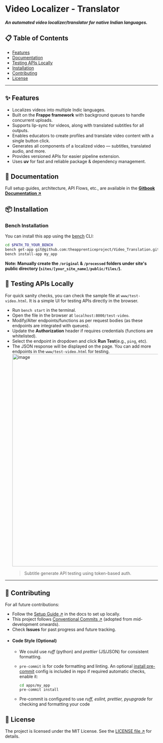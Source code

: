 # Video Localizer - Translator
***An automated video localizer/translator for native Indian languages.***

## 📋 Table of Contents 
- [Features](#-features)
- [Documentation](#-documentation)
- [Testing APIs Locally](#-testing-apis-locally)
- [Installation](#-installation)
- [Contributing](#-contributing)
- [License](#-license)

---

## ✨ Features
* Localizes videos into multiple Indic languages.
* Built on the **Frappe framework** with background queues to handle concurrent uploads.
* Supports lip-sync for videos, along with translated subtitles for all outputs.
* Enables educators to create profiles and translate video content with a single button click.
* Generates all components of a localized video — subtitles, translated audio, and more.
* Provides versioned APIs for easier pipeline extension.
* Uses **uv** for fast and reliable package & dependency management.

## 📑 Documentation
Full setup guides, architecture, API Flows, etc., are available in the **[Gitbook Documentation ↗](https://theapprenticeproject.gitbook.io/ai-video-localization/RbOX32eTbHDcOMXmXgoF/)**

## 📦 Installation
### Bench Installation
You can install this app using the [bench](https://github.com/frappe/bench) CLI:

```bash
cd $PATH_TO_YOUR_BENCH
bench get-app git@github.com:theapprenticeproject/Video_Translation.git --branch main
bench install-app my_app
```
**Note: Manually create the  `/original` & `/processed` folders under site's public directory (`sites/[your_site_name]/public/files/`).** 

## 🧪 Testing APIs Locally
For quick sanity checks, you can check the sample file at `www/test-video.html`. It is a simple UI for testing APIs directly in the browser.
* Run `bench start` in the terminal.
* Open the file in the browser at `localhost:8000/test-video`.
* Modify/Alter endpoints/functions as per request bodies (as these endpoints are integrated with queues).
* Update the **Authorization** header if requires credentials (functions are whitelisted).
* Select the endpoint in dropdown and click **Run Test**(e.g., `ping`, etc).
* The JSON response will be displayed on the page. You can add more endpoints in the `www/test-video.html` for testing.
   <img width="700" alt="image" src="https://github.com/user-attachments/assets/7ca935a8-a284-478d-b317-bcdea54a5704" />
   > Subtitle generate API testing using token-based auth.
  
---

## 🤝 Contributing
For all future contributions:
* Follow the [Setup Guide ↗](https://theapprenticeproject.gitbook.io/ai-video-localization/RbOX32eTbHDcOMXmXgoF/getting-started) in the docs to set up locally.
* This project follows [Conventional Commits ↗](https://www.conventionalcommits.org/) (adopted from mid-development onwards).
* Check **Issues** for past progress and future tracking.
* #### Code Style (Optional)
    * We could use *ruff* (python) and *prettier* (JS/JSON) for consistent formatting.
    * `pre-commit` is for code formatting and linting. An optional [install pre-commit](https://pre-commit.com/#installation) config is included in repo if required automatic checks, enable it:

        ```bash
        cd apps/my_app
        pre-commit install
        ```
    * Pre-commit is configured to use *ruff, eslint, prettier, pyupgrade* for checking and formatting your code

## 📜 License

The project is licensed under the MIT License. See the [LICENSE file ↗](https://github.com/theapprenticeproject/Video_Translation/) for details.

